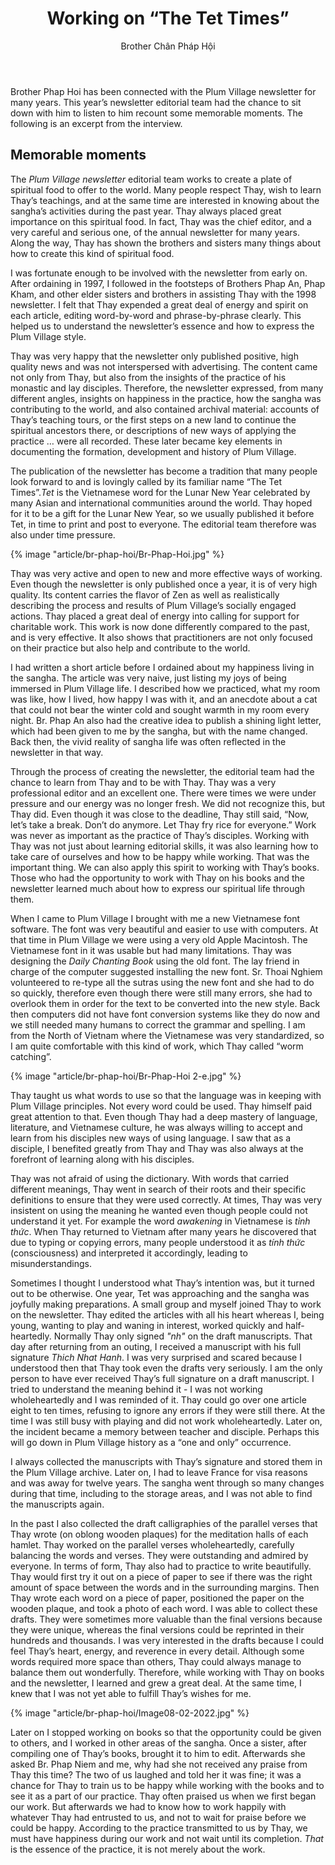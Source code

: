 ﻿---
title: Working on “The Tet Times”
author: Brother Chân Pháp Hội
---

<p class="editors-preface">Brother Phap Hoi has been connected with the Plum Village newsletter for many years. This year’s newsletter editorial team had the chance to sit down with him to listen to him recount some memorable moments. The following is an excerpt from the interview.</p>

## Memorable moments

The *Plum Village newsletter* editorial team works to create a plate of spiritual food to offer to the world. Many people respect Thay, wish to learn Thay’s teachings, and at the same time are interested in knowing about the sangha’s activities during the past year. Thay always placed great importance on this spiritual food. In fact, Thay was the chief editor, and a very careful and serious one, of the annual newsletter for many years. Along the way, Thay has shown the brothers and sisters many things about how to create this kind of spiritual food.

I was fortunate enough to be involved with the newsletter from early on. After ordaining in 1997, I followed in the footsteps of Brothers Phap An, Phap Kham, and other elder sisters and brothers in assisting Thay with the 1998 newsletter. I felt that Thay expended a great deal of energy and spirit on each article, editing word-by-word and phrase-by-phrase clearly. This helped us to understand the newsletter’s essence and how to express the Plum Village style.

Thay was very happy that the newsletter only published positive, high quality news and was not interspersed with advertising. The content came not only from Thay, but also from the insights of the practice of his monastic and lay disciples. Therefore, the newsletter expressed, from many different angles, insights on happiness in the practice, how the sangha was contributing to the world, and also contained archival material: accounts of Thay’s teaching tours, or the first steps on a new land to continue the spiritual ancestors there, or descriptions of new ways of applying the practice … were all recorded. These later became key elements in documenting the formation, development and history of Plum Village.

The publication of the newsletter has become a tradition that many people look forward to and is lovingly called by its familiar name “The Tet Times”.<span class="note"><i>Tet</i> is the Vietnamese word for the Lunar New Year celebrated by many Asian and international communities around the world.</span> Thay hoped for it to be a gift for the Lunar New Year, so we usually published it before Tet, in time to print and post to everyone. The editorial team therefore was also under time pressure.

{% image "article/br-phap-hoi/Br-Phap-Hoi.jpg" %}

Thay was very active and open to new and more effective ways of working. Even though the newsletter is only published once a year, it is of very high quality. Its content carries the flavor of Zen as well as realistically describing the process and results of Plum Village’s socially engaged actions. Thay placed a great deal of energy into calling for support for charitable work. This work is now done differently compared to the past, and is very effective. It also shows that practitioners are not only focused on their practice but also help and contribute to the world.

I had written a short article before I ordained about my happiness living in the sangha. The article was very naive, just listing my joys of being immersed in Plum Village life. I described how we practiced, what my room was like, how I lived, how happy I was with it, and an anecdote about a cat that could not bear the winter cold and sought warmth in my room every night. Br. Phap An also had the creative idea to publish a shining light letter, which had been given to me by the sangha, but with the name changed. Back then, the vivid reality of sangha life was often reflected in the newsletter in that way.

Through the process of creating the newsletter, the editorial team had the chance to learn from Thay and to be with Thay. Thay was a very professional editor and an excellent one. There were times we were under pressure and our energy was no longer fresh. We did not recognize this, but Thay did. Even though it was close to the deadline, Thay still said, “Now, let’s take a break. Don’t do anymore. Let Thay fry rice for everyone.” Work was never as important as the practice of Thay’s disciples. Working with Thay was not just about learning editorial skills, it was also learning how to take care of ourselves and how to be happy while working. That was the important thing. We can also apply this spirit to working with Thay’s books. Those who had the opportunity to work with Thay on his books and the newsletter learned much about how to express our spiritual life through them.

When I came to Plum Village I brought with me a new Vietnamese font software. The font was very beautiful and easier to use with computers. At that time in Plum Village we were using a very old Apple Macintosh. The Vietnamese font in it was usable but had many limitations. Thay was designing the *Daily Chanting Book* using the old font. The lay friend in charge of the computer suggested installing the new font. Sr. Thoai Nghiem volunteered to re-type all the sutras using the new font and she had to do so quickly, therefore even though there were still many errors, she had to overlook them in order for the text to be converted into the new style. Back then computers did not have font conversion systems like they do now and we still needed many humans to correct the grammar and spelling. I am from the North of Vietnam where the Vietnamese was very standardized, so I am quite comfortable with this kind of work, which Thay called “worm catching”.

{% image "article/br-phap-hoi/Br-Phap-Hoi 2-e.jpg" %}

Thay taught us what words to use so that the language was in keeping with Plum Village principles. Not every word could be used. Thay himself paid great attention to that. Even though Thay had a deep mastery of language, literature, and Vietnamese culture, he was always willing to accept and learn from his disciples new ways of using language. I saw that as a disciple, I benefited greatly from Thay and Thay was also always at the forefront of learning along with his disciples.

Thay was not afraid of using the dictionary. With words that carried different meanings, Thay went in search of their roots and their specific definitions to ensure that they were used correctly. At times, Thay was very insistent on using the meaning he wanted even though people could not understand it yet. For example the word *awakening* in Vietnamese is *tỉnh thức*. When Thay returned to Vietnam after many years he discovered that due to typing or copying errors, many people understood it as *tính thức* (consciousness) and interpreted it accordingly, leading to misunderstandings.

Sometimes I thought I understood what Thay’s intention was, but it turned out to be otherwise. One year, Tet was approaching and the sangha was joyfully making preparations. A small group and myself joined Thay to work on the newsletter. Thay edited the articles with all his heart whereas I, being young, wanting to play and waning in interest, worked quickly and half-heartedly. Normally Thay only signed *"nh"* on the draft manuscripts. That day after returning from an outing, I received a manuscript with his full signature *Thich Nhat Hanh*. I was very surprised and scared because I understood then that Thay took even the drafts very seriously. I am the only person to have ever received Thay’s full signature on a draft manuscript. I tried to understand the meaning behind it - I was not working wholeheartedly and I was reminded of it. Thay could go over one article eight to ten times, refusing to ignore any errors if they were still there. At the time I was still busy with playing and did not work wholeheartedly. Later on, the incident became a memory between teacher and disciple. Perhaps this will go down in Plum Village history as a “one and only” occurrence.

I always collected the manuscripts with Thay’s signature and stored them in the Plum Village archive. Later on, I had to leave France for visa reasons and was away for twelve years. The sangha went through so many changes during that time, including to the storage areas, and I was not able to find the manuscripts again.

In the past I also collected the draft calligraphies of the parallel verses that Thay wrote (on oblong wooden plaques) for the meditation halls of each hamlet. Thay worked on the parallel verses wholeheartedly, carefully balancing the words and verses. They were outstanding and admired by everyone. In terms of form, Thay also had to practice to write beautifully. Thay would first try it out on a piece of paper to see if there was the right amount of space between the words and in the surrounding margins. Then Thay wrote each word on a piece of paper, positioned the paper on the wooden plaque, and took a photo of each word. I was able to collect these drafts. They were sometimes more valuable than the final versions because they were unique, whereas the final versions could be reprinted in their hundreds and thousands. I was very interested in the drafts because I could feel Thay’s heart, energy, and reverence in every detail. Although some words required more space than others, Thay could always manage to balance them out wonderfully. Therefore, while working with Thay on books and the newsletter, I learned and grew a great deal. At the same time, I knew that I was not yet able to fulfill Thay’s wishes for me.

{% image "article/br-phap-hoi/Image08-02-2022.jpg" %}

Later on I stopped working on books so that the opportunity could be given to others, and I worked in other areas of the sangha. Once a sister, after compiling one of Thay’s books, brought it to him to edit. Afterwards she asked Br. Phap Niem and me, why had she not received any praise from Thay this time? The two of us laughed and told her it was fine; it was a chance for Thay to train us to be happy while working with the books and to see it as a part of our practice. Thay often praised us when we first began our work. But afterwards we had to know how to work happily with whatever Thay had entrusted to us, and not to wait for praise before we could be happy. According to the practice transmitted to us by Thay, we must have happiness during our work and not wait until its completion. *That* is the essence of the practice, it is not merely about the work.
